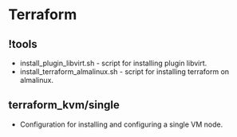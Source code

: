 # Terraform

## !tools
- install_plugin_libvirt.sh - script for installing plugin libvirt.
- install_terraform_almalinux.sh - script for installing terraform on almalinux.

## terraform_kvm/single
- Configuration for installing and configuring a single VM node.